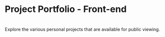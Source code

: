 # Project Portfolio - Front-end

#
Explore the various personal projects that are available for public viewing. 
